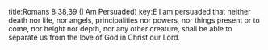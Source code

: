 title:Romans 8:38,39 (I Am Persuaded)
key:E
I am persuaded that neither death nor life, 
nor angels, principalities nor powers,
nor things present or to come, 
nor height nor depth,
nor any other creature, 
shall be able
to separate us from the love of God 
in Christ our Lord.
